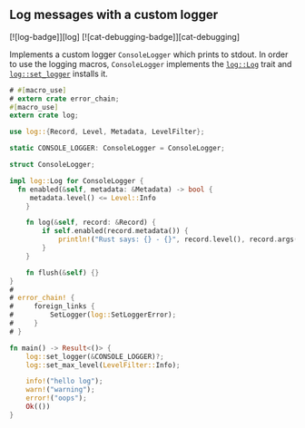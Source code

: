 ## Log messages with a custom logger

[![log-badge]][log] [![cat-debugging-badge]][cat-debugging]

Implements a custom logger `ConsoleLogger` which prints to stdout.
In order to use the logging macros, `ConsoleLogger` implements
the [`log::Log`] trait and [`log::set_logger`] installs it.

```rust
# #[macro_use]
# extern crate error_chain;
#[macro_use]
extern crate log;

use log::{Record, Level, Metadata, LevelFilter};

static CONSOLE_LOGGER: ConsoleLogger = ConsoleLogger;

struct ConsoleLogger;

impl log::Log for ConsoleLogger {
  fn enabled(&self, metadata: &Metadata) -> bool {
     metadata.level() <= Level::Info
    }

    fn log(&self, record: &Record) {
        if self.enabled(record.metadata()) {
            println!("Rust says: {} - {}", record.level(), record.args());
        }
    }

    fn flush(&self) {}
}
#
# error_chain! {
#     foreign_links {
#         SetLogger(log::SetLoggerError);
#     }
# }

fn main() -> Result<()> {
    log::set_logger(&CONSOLE_LOGGER)?;
    log::set_max_level(LevelFilter::Info);

    info!("hello log");
    warn!("warning");
    error!("oops");
    Ok(())
}
```

[`log::Log`]: https://docs.rs/log/*/log/trait.Log.html
[`log::set_logger`]: https://docs.rs/log/*/log/fn.set_logger.html
